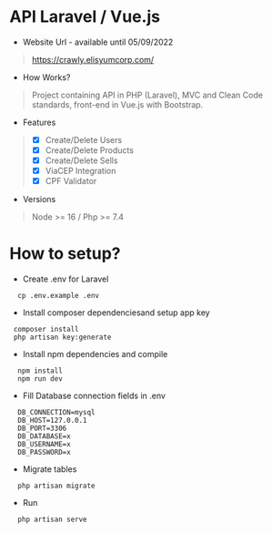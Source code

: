 # API Laravel / Vue.js

- Website Url - available until 05/09/2022
> https://crawly.elisyumcorp.com/

- How Works?
> Project containing API in PHP (Laravel), MVC and Clean Code standards, front-end in Vue.js with Bootstrap.

- Features
> - [x] Create/Delete Users
> - [x] Create/Delete Products
> - [x] Create/Delete Sells
> - [x] ViaCEP Integration
> - [x] CPF Validator

- Versions
> Node >= 16  / Php >= 7.4 


# How to setup?
- Create .env for Laravel 
```shell
  cp .env.example .env
```
- Install composer dependenciesand setup app key
```shell
 composer install
 php artisan key:generate
```
- Install npm dependencies and compile
```shell
  npm install
  npm run dev
```
- Fill Database connection fields in .env

```env
  DB_CONNECTION=mysql
  DB_HOST=127.0.0.1
  DB_PORT=3306
  DB_DATABASE=x
  DB_USERNAME=x
  DB_PASSWORD=x
```

- Migrate tables

```env
  php artisan migrate
```

- Run

```env
  php artisan serve
```



